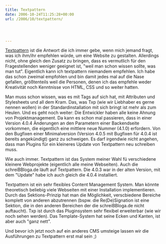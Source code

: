 ```yaml
---
title: Textpattern
date: 2006-10-24T11:25:28+00:00
url: /2006/10/textpattern/




---
```

[Textpattern][1] ist die Antwort die ich immer gebe, wenn mich jemand fragt, was ich ihm/ihr empfehlen würde, um eine Website zu gestalten. Allerdings nicht, ohne gleich den Zusatz zu bringen, dass es vermutlich für den Fragestellenden weniger geeignet ist, "weil man schon wissen sollte, was man tut". Eigentlich kann ich textpattern niemandem empfehlen. Ich habe das schon zweimal empfohlen und bin damit jedes mal auf die Nase gefallen, größtenteils weil die Personen, denen ich das empfehle weder Kreativität noch Kenntnisse von <span class="caps">HTML</span>, <span class="caps">CSS</span> und so weiter hatten.

Man muss schon wissen, was es mit Tags auf sich hat, mit Attributen und Stylesheets und all dem Kram. Das, was Txp (wie wir Liebhaber es gerne nennen wollen) in der Standardinstallation mit sich bringt ist mehr als zum Heulen. Und es geht noch weiter: Die Entwickler haben alle keine Ahnung von Projektmanagement. Da kann es schon mal passieren, dass in einer Version 4.0.4 Änderungen an den Parametern einer Backendseite vorkommen, die eigentlich eine mittlere neue Nummer (4.1.0) erfordern. Von den Bugfixen einer Minimalversion (Version 4.0.5 mit Bugfixen für 4.0.4 ist bereits angekündigt) ganz zu schweigen. Es darf irgendwie nicht angehen, dass man Plugins für ein kleineres Update von Textpattern neu schreiben muss.

Wie auch immer. Textpattern ist das System meiner Wahl fü verschiedene kleinere Webprojekte (eigentlich alle meine Webseiten). Auch die schreiBBloga.de läuft auf Textpattern. Die 4.0.3 war in der alten Version, mit dem "Update" habe ich auch gleich die 4.0.4 installiert.

Textpattern ist ein sehr flexibles Content Management System. Man könnte theoretisch beliebig viele Webseiten mit einer Installation implementieren. Durch das Sektions-Prinzip hat man die Möglichkeit, verscbiedene Bereiche komplett von anderen abzutrennen (bspw. die Re(De)Signation ist eine Sektion, die in den anderen Bereichen der die schreiBBloga.de nicht auftaucht). Txp ist durch das Pluginsystem sehr flexibel erweiterbar (wie wir noch sehen werden). Das Template-System hat seine Ecken und Kanten, ist aber auch "ganz nett".

Und bevor ich jetzt noch auf ein anderes <span class="caps">CMS</span> umsteige lassen wir die Ausführungen zu Textpattern erst mal sein ;)

 [1]: http://textpattern.com/
